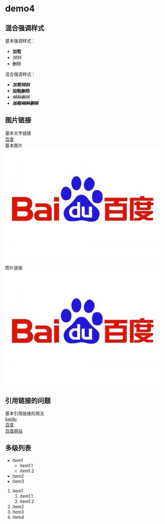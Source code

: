 # demo4

## 混合强调样式
基本强调样式：
- **加粗**
- _倾斜_
- ~~删除~~

混合强调样式：
- **_加粗倾斜_**
- **~~加粗删除~~**
- _~~倾斜删除~~_
- **~~_加粗倾斜删除_~~**

## 图片链接
基本文字链接  
[百度](https://www.baidu.com)  
基本图片  
![百度的logo](timg.jpg 'baidu logo')  
图片链接  
[![百度的logo](timg.jpg 'baidu logo')  ](https://www.baidu.com)  


## 引用链接的问题
基本引用链接的用法  
[baidu]  
[百度][baidu]  
[百度网站][baidu]  
<!-- 以下是链接 -->
[baidu]:https:www.baidu.com

## 多级列表
- item1
  - item1.1
  - item1.2
- item2
- item3


1. item1
    1. item1.1
    2. item1.2
2. item2
3. item3
4. item4